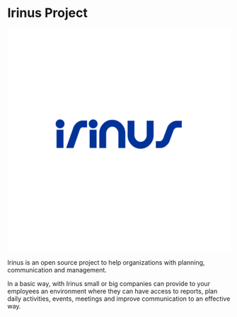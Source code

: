# Irinus Project

![](/public/resources/irinus_logo.png)

Irinus is an open source project to help organizations with planning, communication and management.

In a basic way, with Irinus small or big companies can provide to your employees an environment where they can have access to reports, plan daily activities, events, meetings and improve communication to an effective way.
